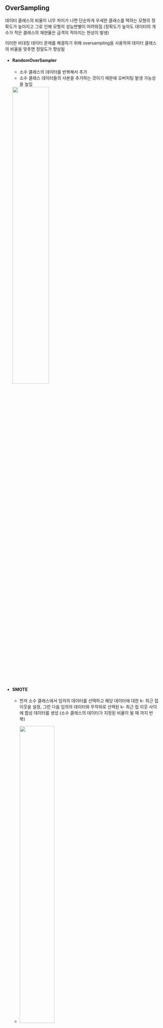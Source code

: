 ## OverSampling

데이터 클래스의 비율이 너무 차이가 나면 단순하게 우세한 클래스를 택하는 모형의 정확도가 높아지고 그로 인해 모형의 성능판별이 어려워짐 (정확도가 높아도 데이터의 개수가 적은 클래스의 재현율은 급격히 작아지는 현상이 발생)

이러한 비대칭 데이터 문제를 해결하기 위해 oversampling을 사용하여 데이터 클래스의 비율을 맞추면 정밀도가 향상됨

- #### RandomOverSampler

  - 소수 클래스의 데이터를 반복해서 추가
  - 소수 클래스 데이터들의 사본을 추가하는 것이기 때문에 오버피팅 발생 가능성을 높임

  <img src="https://user-images.githubusercontent.com/58063806/103352807-98b91080-4aea-11eb-82ed-029a663b2ef5.png" width=50% />

- #### SMOTE

  - 먼저 소수 클래스에서 임의의 데이터를 선택하고 해당 데이터에 대한 k- 최근 접 이웃을 설정, 그런 다음 임의의 데이터와 무작위로 선택된 k- 최근 접 이웃 사이에 합성 데이터를 생성 (소수 클래스의 데이터가 지정된 비율이 될 때 까지 반복) 
  - <img src="https://user-images.githubusercontent.com/58063806/103411943-3d545480-4bb6-11eb-99da-c91f63ac240e.png" width=50% />

  - [이미지 출처](https://towardsdatascience.com/5-smote-techniques-for-oversampling-your-imbalance-data-b8155bdbe2b5)

  <img src="https://user-images.githubusercontent.com/58063806/103411926-21e94980-4bb6-11eb-95f8-26f2c32e979c.png" width=50% />

- #### SMOTE-NC

  - 기존의 SMOTE는 연속적인 데이터에만 적용이 가능
  - SMOTE-NC는 범주형 데이터가 포함되어 있는 데이터에 적용가능
  - 범주형 피처가 몇 번째 열인지 명시하고 사용

- #### BorderlineSMOTE

  - SMOTE의 변형으로 두 클래스 간의 결정 경계를 따라 합성 데이터를 생성
  - 클래스 사이의 경계선 근처의 데이터들에 대해 합성 데이터를 생성함으로써 분류하기 더 어려운 부분에 집중
  - 소수 클래스에 속한 모든 데이터에 대해서 k- 최근접 이웃을 설정하고 설정된 **k-** **최근접 이웃들 중 절반 이상이 다수 클래스**인 데이터를 **DANGER**라고 하며 이는 **borderline**에 있는 **(분류하기 어려운 부분) 데이터**를 의미
  - DANGER 데이터들에 대해 k- 최근접 이웃들을 다시 설정 (이때는 소수 클래스에 속해 있는 데이터로만 설정)
  - 기존의 소수 클래스 데이터와 위에서 설정한 k- 최근접 이웃과 차이를 랜덤비율로 더함으로써 합성 데이터를 생성

  <img src="https://user-images.githubusercontent.com/58063806/103353087-3a406200-4aeb-11eb-94d7-82cebafa5846.png" width=50% />

- #### SVMSMOTE

  - Borderline-SMOTE의 변형으로 다른 SMOTE들과 차이점은 합성 데이터를 생성할 때 KNN과 SVM을 통합해서 사용한다는 것
  - Borderline-SMOTE에 비해 클래스 중복 영역에서 더 많은 데이터가 합성

  <img src="https://user-images.githubusercontent.com/58063806/103353172-75db2c00-4aeb-11eb-98cb-459366025551.png" width=50% />

- #### KMeansSMOTE

  - K-Means 알고리즘을 이용해 데이터를 군집화 시킴
  - 소수 클래스 데이터가 많이 속해 있는 클러스터에서 더 많은 합성 데이터를 생성하게 함
  - <img src="C:\Users\0864h\AppData\Roaming\Typora\typora-user-images\image-20201230221011262.png" width=60% />
  - [이미지 출처](https://www.researchgate.net/figure/K-means-SMOTE-oversamples-safe-areas-and-combats-within-class-imbalance-3_fig2_320821366)

  <img src="https://user-images.githubusercontent.com/58063806/103353305-dd917700-4aeb-11eb-8d0f-dfdc5f2b1bab.png" width=50% />

- #### ADASYN

  - SMOTE의 변형으로 데이터 밀도에 따라 합성 데이터를 생성
  - 소수 클래스가 덜 밀집된 부분에서 합성 데이터를 많이 생성하고 그렇지 않은 부분에서는 합성 데이터를 많이 생성하지 않음 (합성 데이터 생성은 소수 클래스의 밀도에 반비례)
  - 데이터가 **덜 밀집되어 있는 부분은 이상치 데이터**일 가능성이 존재하고 이런 경우에 **모델의 성능이 저하**됨 (이상치 값을 제거하고 사용하는 것이 바람직함)
  
  <img src="https://user-images.githubusercontent.com/58063806/103353202-92776400-4aeb-11eb-9d46-76c82e165492.png" width=50% />
